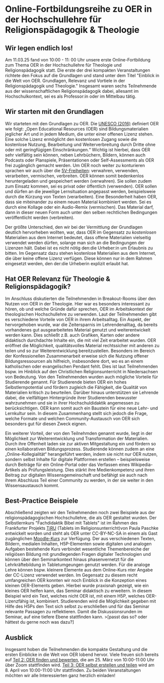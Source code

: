 # Online-Fortbildungsreihe zu OER in der Hochschullehre für Religionspädagogik & Theologie

## Wir legen endlich los!
Am 11.03.25 fand von 10:00 - 11: 00 Uhr unsere erste Online-Fortbildung zum Thema OER in der Hochschullehre für Theologie und Religionspädagogik statt. Die erste der drei kompakten Veranstaltungen richtete den Fokus auf die Grundlagen und stand unter dem Titel "Einblick in die Welt von OER. Grundlagen, Relevanz und Vortiele in der Religionspädagogik und Theologie."
Insgesamt waren sechs Teilnehmende aus der wissenschaftlichen Religionspädagogik dabei, allesamt im Hochschulkontext, sei es als Professor:in oder im Mittelbau tätig. 

## Wir starten mit den Grundlagen
Wir starteten mit den Grundlagen zu OER. Die [UNESCO (2016)]((https://www.unesco.de/bildung/open-educational-resources)) definiert OER wie folgt: 
„Open Educational Resources (OER) sind Bildungsmaterialien jeglicher Art und in jedem Medium, die unter einer offenen Lizenz stehen. Eine solche Lizenz ermöglicht den kostenlosen Zugang sowie die kostenlose Nutzung, Bearbeitung und Weiterverbreitung durch Dritte ohne oder mit geringfügigen Einschränkungen.“ 
Wichtig ist hierbei, dass OER sehr vielfältig sein können, neben Lehrbüchern, Bildern, können auch Podcasts oder Planspiele, Präsentationen oder Self-Assessments als OER frei zugänglich gemacht werden. 
Um OER noch weiter zu konturieren sprachen wir auch über die [5V-Freiheiten](https://open-educational-resources.de/5rs-auf-deutsch/): verwahren, verwenden, verarbeiten, vermischen, verbreiten. OER können somit bedenkenlos heruntergeladen und gespeichert werden (verwahren). Sie sollen zudem zum Einsatz kommen, sei es privat oder öffentlich (verwenden). OER sollen und dürfen an die jeweilige Lernsituation angepasst werden, beispielsweie durch die Kürzung von Texten (verarbeiten). Eine Besonderheit haben OER, dass sie miteinander zu einem neuen Material kombiniert werden. Sei es durch eine Kollage oder ein Audio-Remix (vermischen). Das Material darf, dann in dieser neuen Form auch unter den selben rechtlichen Bedingungen veröffentlicht werden (verbreiten).

Der größte Unterschied, den wir bei der Vermittlung der Grundlagen deutlich hervorheben wollten, war, dass OER im Gegensatz zu *kostenlosen* Materialien aus dem Internet bedeutet, dass offene Materialien vielseitig verwendet werden dürfen, solange man sich an die Bedingungen der Lizenzen hält. Dabei ist es nicht nötig den:die Urheber:in um Erlaubnis zu bitten. Im Gegensatz dazu stehen kostenlose Materialien aus dem Internet, die über keine offene Lizenz verfügen. Diese können nur in dem Rahmen eingesetzt werden, den der:die Urheberin explizit erlaubt hat. 

## Hat OER Relevanz für Theologie & Religionspädagogik?
Im Anschluss diskutierten die Teilnehmenden in Breakout-Rooms über den Nutzen von OER in der Theologie. Hier war es besonders interessant zu hören, ob und welche Gründe dafür sprechen, OER im Arbeitskontext der theologischen Hochschullehre zu verwenden.
Laut der Teilnehmenden gibt es verschiedene Vorteile von OER in ihrem Arbeitsalltag. Ein Aspekt, der hervorgehoben wurde, war die Zeitersparnis im Lehrendenalltag, da bereits vorhandenes gut ausgearbeitetes Material genutzt und weiterentwickelt werden kann. Dies schließt z.B. auch Grafiken, Karten oder andere didaktisch durchdachte Inhalte ein, die mit viel Zeit erarbeitet wurden. OER eröffnet die Möglichkeit, qualitätsvolles Material rechtssicher mit anderen zu teilen und so zur Weiterentwicklung bereitzustellen. Besonders im Bereich der Konfessionellen Zusammenarbeit erweise sich die Nutzung offener Bildungsressourcen als hilfreich,  insbesondere dort, wo es an einem katholischen oder evangelischen Pendant fehlt. Dies ist laut Teilnehmenden bspw. im Hinblick auf den Christlichen Religionsunterricht in Niedersachsen von Bedeutung.
Von den Teilnehmenden wurden auch mögliche Vorteile für Studierende genannt. Für Studierende bieten OER ein hohes Selbstlernpotential und fördern zugleich die Fähigkeit, die Qualität von Materialien kritisch zu beurteilen. Darüber hinaus unterstützen sie Lehrende dabei, die vielfältigen Hintergründe ihrer Studierenden bewusster wahrzunehmen und sie in ihrer Hochschuldidaktik angemessen zu berücksichtigen. OER kann somit auch ein Baustein für eine neue  Lehr- und Lernkultur sein. In diesem Zusammenhang stellt sich jedoch die Frage, welche Formate und welchen Community-Austausch von OER sich besonders gut für diesen Zweck eignen.

Ein weiterer Vorteil, der von den Teilnehmden genannt wurde, liegt in der Möglichkeit zur Weiterentwicklung und Transformation der Materialien. Durch ihre Offenheit laden sie zur aktiven Mitgestaltung ein und fördern so einen kollaborativen Bildungsprozess. Studierende können zudem an eine „Online-Kollegialität“ herangeführt werden, indem sie nicht nur OER nutzen, sondern selbst Inhalte für digitale Plattformen erstellen – beispielsweise durch Beiträge für ein Online-Portal oder das Verfassen eines Wikipedia-Artikels als Prüfungsleistung. Dies stärkt ihre Medienkompetenz und ihren Beitrag zur digitalen Wissensgemeinschaft und befähigt sie auch nach ihrem Abschluss Teil einer Community zu werden, in der sie weiter in den Wissensaustausch kommt. 

## Best-Practice Beispiele
Abschließend zeigten wir den Teilnehmenden noch zwei Beispiele aus der religionspädagogischen Hochschullehre, die als OER gestaltet wurden. 
Der Selbstlernkurs "Fachdidaktik Bibel mit Tablets" ist im Rahmen des Frankfurter Projekts [TiRU](https://www.uni-frankfurt.de/133803251/Forschungsprojekte_Religionspädagogik#a_0d817d3d-60a14121) (Tablets im Religionsunterricht)von Paula Paschke entwickelt worden und steht als OER unter CC-BY-NC-SA in einem als Gast zugänglichen [Moodle-Kurs](https://moodle-connect.s.studiumdigitale.uni-frankfurt.de/moodle/course/view.php?id=39) zur Verfügung. Der aus verschiedenen Texten, Bildern, medialen Inhalten, H5P-Elementen sowie digitalen und analogen Aufgaben bestehende Kurs verbindet wesentliche Themenbereiche der religiösen Bildung mit grundlegenden Fragen digitaler Technologien und können über den Seminarkontext hinaus phasenvernetzt für die Lehrkräftebildung in Tabletumgeungen genutzt werden. Für die analoge Lehre können bspw. kleinere Elemente aus dem Online-Kurs nter Angabe der CC-Lizenz verwendet werden. 
Im Gegensatz zu diesem recht umfangreichen OER konnten wir noch Einblick in die Konzeption eines kleinen OER-Elements geben. Hierbei wurde praxisnah gezeigt, wie ein kleines OER helfen kann, das Seminar didaktisch zu erweitern. In diesem Beispiel wird ein Text, welches nicht OER ist, mit einem H5P, welches OER-Lizenzfähig ist, kombiniert. Studierenden wird die Möglichkeit gegeben mit Hilfe des H5Ps den Text sich selbst zu erschließen und für das Seminar relevante Passagen zu reflektieren. Damit die Diskussionsrunden im Seminar, auf eine tiefere Ebene stattfinden kann. >[passt das so? oder hättest du gerne noch was dazu?]

## Ausblick
Insgesamt hoben die Teilnehmenden die kompakte Gestaltung und die ersten Einblicke in die Welt von OER lobend hervor. Viele freuen sich bereits auf [Teil 2: OER finden und bewerten](https://relilab.org/oer-werkstatt-fuer-hochschulen-oer-finden-und-bewerten/), die am 25. März von 10:00-11:00 Uhr über Zoom stattfinden wird. 
[Teil 3: OER selbst erstellen und teilen](https://relilab.org/oer-werkstatt-fuer-hochschulen-oer-selbst-erstellen-und-teilen/) wird am 8. April von 10:00-11:00 Uhr stattfinden. Zu beiden Veranstaltungen möchten wir alle Interessierten ganz herzlich einladen!
